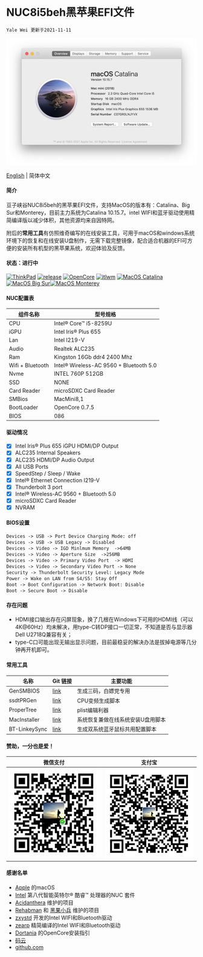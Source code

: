 # NUC8i5beh黑苹果EFI文件
`Yale Wei 更新于2021-11-11`

![Catalina](./pic/AboutThisMac_10.15.7.png)

[English](./README.md) | 简体中文

#### 简介
豆子峡谷NUC8i5beh的黑苹果EFI文件，支持MacOS的版本有：Catalina、Big Sur和Monterey，目前主力系统为Catalina 10.15.7。intel WIFI和蓝牙驱动使用精简编译版以减少体积，其他资源均来自因特网。

附后的**常用工具**有仿照维奇编写的在线安装工具，可用于macOS和windows系统环境下的恢复和在线安装U盘制作，无需下载完整镜像，配合适合机器的EFI可方便的安装所有机型的黑苹果系统，欢迎体验及反馈。

#### 状态：进行中
[![ThinkPad](https://img.shields.io/badge/NUC-NUC8i5BEH-blue.svg)](https://ark.intel.com/content/www/cn/zh/ark/products/126148/intel-nuc-kit-nuc8i5beh.html?wapkw=nuc8i5beh) [![release](https://img.shields.io/badge/Download-latest-brightgreen.svg)](https://github.com/longanw/nuc8i5beh/releases) [![OpenCore](https://img.shields.io/badge/OpenCore-0.7.5-blue.svg)](https://github.com/acidanthera/OpenCorePkg/releases/latest) [![itlwm](https://img.shields.io/badge/itlwm-2.1-blue.svg)](https://github.com/OpenIntelWireless/itlwm/releases) [![MacOS Catalina](https://img.shields.io/badge/macOS-10.15.7-brightgreen.svg)](https://www.apple.com/macos/catalina/) [![MacOS Big Sur](https://img.shields.io/badge/macOS-11.6.1-blue.svg)](https://www.apple.com/macos/big-sur/)[![MacOS Monterey](https://img.shields.io/badge/macOS-12.0.1-purple.svg)](https://www.apple.com/macos/monterey/)

#### NUC配置表

| 组件名称          | 型号规格                                 |
| ---------------- | ---------------------------------------|
| CPU              | Intel® Core™ i5-8259U                  |
| iGPU             | Intel Iris® Plus 655                   |
| Lan              | Intel I219-V                           |
| Audio            | Realtek ALC235                         |
| Ram              | Kingston 16Gb ddr4 2400 Mhz            |
| Wifi + Bluetooth | Intel® Wireless-AC 9560 + Bluetooth 5.0|
| Nvme             | INTEL 760P 512GB                       |
| SSD              | NONE                                   |
| Card Reader      | microSDXC Card Reader                  |
| SMBios           | MacMini8,1                             |
| BootLoader       | OpenCore 0.7.5                         |
| BIOS             | 086                                    |

#### 驱动情况

- [x] Intel Iris® Plus 655 iGPU HDMI/DP Output
- [x] ALC235 Internal Speakers
- [x] ALC235 HDMI/DP Audio Output
- [x] All USB Ports 
- [x] SpeedStep / Sleep / Wake
- [x] Intel® Ethernet Connection I219-V
- [x] Thunderbolt 3 port
- [x] Intel® Wireless-AC 9560 + Bluetooth 5.0
- [x] microSDXC Card Reader
- [x] NVRAM

#### BIOS设置
```
Devices -> USB -> Port Device Charging Mode: off
Devices -> USB -> USB Legacy -> Disabled
Devices -> Video -> IGD Minlmum Memory  ->64MB
Devices -> Video -> Aperture Size  ->256MB
Devices -> Video -> Primary Video Port  -> HDMI
Devices -> Video -> Secondary Video Port -> None
Security -> Thunderbolt Security Level: Legacy Mode
Power -> Wake on LAN from S4/S5: Stay Off
Boot -> Boot Configuration -> Network Boot: Disable
Boot -> Secure Boot -> Disable
```
#### 存在问题
- HDMI接口输出存在闪屏现象，换了几根在Windows下可用的HDMI线（可以4K@60Hz）均未解决，用type-C转DP接口一切正常，不知道是否与显示器Dell U2718Q兼容有关；
- type-C口可能出现无输出显示问题，目前最稳妥的解决办法是拔掉电源等几分钟再开机即可。

#### 常用工具

| 名称 | Git 链接 | 主要功能 |
| ---| --- | --- |
| GenSMBIOS| [link](https://github.com/corpnewt/GenSMBIOS) | 生成三码，白嫖党专用 |
| ssdtPRGen| [link](https://github.com/Piker-Alpha/ssdtPRGen.sh) | CPU变频生成脚本 |
| ProperTree| [link](https://github.com/corpnewt/ProperTree) | plist编辑利器 |
| MacInstaller| [link](https://github.com/longanw/nuc8i5beh/blob/master/tools/MacInstaller.zip) | 系统恢复兼做在线系统安装U盘用脚本   |
| BT-LinkeySync| [link](https://github.com/digitalbirdo/BT-LinkkeySync) | 生成双系统蓝牙鼠标共用配置脚本 |

#### 赞助，一分也是爱！

| 微信支付 | 支付宝 | 
| ---| --- |
| ![WePay](./pic/WePay.png) | ![alipay](./pic/Alipay.png) |

#### 感谢名单

- [Apple](https://www.apple.com) 的macOS
- [Intel](https://ark.intel.com/content/www/cn/zh/ark/products/series/129705/intel-nuc-kit-with-8th-generation-intel-core-processors.html) 第八代智能英特尔® 酷睿™ 处理器的NUC 套件
- [Acidanthera](https://github.com/acidanthera) 维护的项目
- [Rehabman](https://github.com/RehabMan) 和 [黑果小兵](https://github.com/daliansky) 维护的项目
- [zxystd](https://github.com/OpenIntelWireless/itlwm) 开发的Intel WIFI和Bluetooth驱动
- [zearp](https://github.com/zearp/Nucintosh) 精简编译的Intel WIFI和Bluetooth驱动
- [Dortania](https://dortania.github.io/OpenCore-Install-Guide/) 的OpenCore安装指引
- [码云](https://gitee.com) 
- [github.com](https://github.com) 



